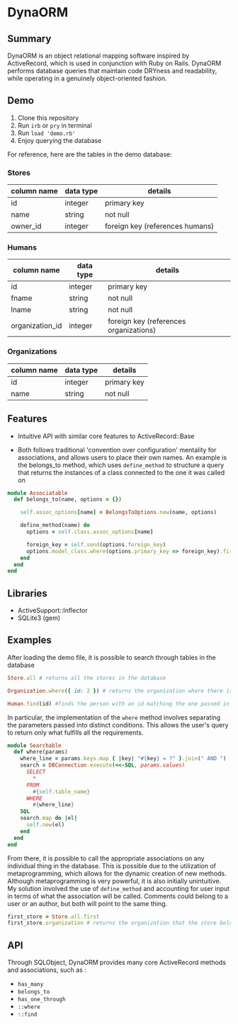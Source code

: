 # DynaORM

## Summary

DynaORM is an object relational mapping software inspired by ActiveRecord, which is used in conjunction with Ruby on Rails. DynaORM performs database queries that maintain code DRYness and readability, while operating in a genuinely object-oriented fashion.

## Demo

  1. Clone this repository
  2. Run `irb` or `pry` in terminal
  3. Run `load 'demo.rb'`
  4. Enjoy querying the database

For reference, here are the tables in the demo database:

### Stores

column name      | data type | details
-----------------|-----------|------------------------
id               | integer   | primary key
name             | string    | not null
owner_id         | integer   | foreign key (references humans)

### Humans

column name      | data type | details
-----------------|-----------|------------------------
id               | integer   | primary key
fname            | string    | not null
lname            | string    | not null
organization_id  | integer   | foreign key (references organizations)

### Organizations

column name      | data type | details
-----------------|-----------|------------------------
id               | integer   | primary key
name             | string    | not null

## Features

  * Intuitive API with similar core features to ActiveRecord::Base

  * Both follows traditional 'convention over configuration' mentality for associations, and allows users to place their own names. An example is the belongs_to method, which uses `define_method` to structure a query that returns the instances of a class connected to the one it was called on
  ```Ruby
  module Associatable
    def belongs_to(name, options = {})

      self.assoc_options[name] = BelongsToOptions.new(name, options)

      define_method(name) do
        options = self.class.assoc_options[name]

        foreign_key = self.send(options.foreign_key)
        options.model_class.where(options.primary_key => foreign_key).first
      end
    end
  end
  ```

## Libraries

  * ActiveSupport::Inflector
  * SQLite3 (gem)

## Examples

After loading the demo file, it is possible to search through tables in the database

```Ruby
Store.all # returns all the stores in the database

Organization.where({ id: 2 }) # returns the organization where there is a 2 in the id column

Human.find(id) #finds the person with an id matching the one passed in
```

In particular, the implementation of the `where` method involves separating the parameters passed into distinct conditions. This allows the user's query to return only what fulfills all the requirements.

```Ruby
module Searchable
  def where(params)
    where_line = params.keys.map { |key| "#{key} = ?" }.join(" AND ")
    search = DBConnection.execute(<<-SQL, params.values)
      SELECT
        *
      FROM
        #{self.table_name}
      WHERE
        #{where_line}
    SQL
    search.map do |el|
      self.new(el)
    end
  end
end
```
From there, it is possible to call the appropriate associations on any individual thing in the database. This is possible due to the utilization of metaprogramming, which allows for the dynamic creation of new methods. Although metaprogramming is very powerful, it is also initially unintuitive. My solution involved the use of `define_method` and accounting for user input in terms of what the association will be called. Comments could belong to a user or an author, but both will point to the same thing.

```Ruby
first_store = Store.all.first
first_store.organization # returns the organization that the store belongs to, by means of a has_one_through association
```

## API

Through SQLObject, DynaORM provides many core ActiveRecord methods and associations, such as :

  * `has_many`
  * `belongs_to`
  * `has_one_through`
  * `::where`
  * `::find`
